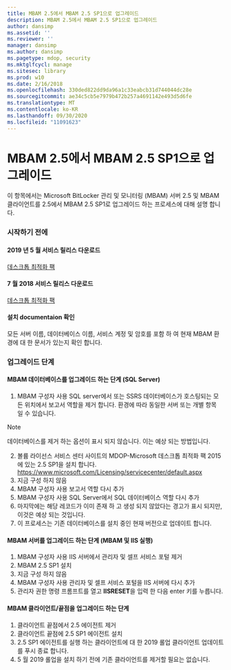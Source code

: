 ```yaml
---
title: MBAM 2.5에서 MBAM 2.5 SP1으로 업그레이드
description: MBAM 2.5에서 MBAM 2.5 SP1으로 업그레이드
author: dansimp
ms.assetid: ''
ms.reviewer: ''
manager: dansimp
ms.author: dansimp
ms.pagetype: mdop, security
ms.mktglfcycl: manage
ms.sitesec: library
ms.prod: w10
ms.date: 2/16/2018
ms.openlocfilehash: 330ded822dd9da96a1c33eabcb31d744044dc28e
ms.sourcegitcommit: ae34c5cb5e7979b472b257a4691142e493d5d6fe
ms.translationtype: MT
ms.contentlocale: ko-KR
ms.lasthandoff: 09/30/2020
ms.locfileid: "11091623"
---
```

# MBAM 2.5에서 MBAM 2.5 SP1으로 업그레이드
이 항목에서는 Microsoft BitLocker 관리 및 모니터링 (MBAM) 서버 2.5 및 MBAM 클라이언트를 2.5에서 MBAM 2.5 SP1로 업그레이드 하는 프로세스에 대해 설명 합니다.

### 시작하기 전에
#### 2019 년 5 월 서비스 릴리스 다운로드
[데스크톱 최적화 팩](https://www.microsoft.com/download/details.aspx?id=58345)

#### 7 월 2018 서비스 릴리스 다운로드
[데스크톱 최적화 팩](https://www.microsoft.com/download/details.aspx?id=57157)


#### 설치 documentaion 확인
모든 서버 이름, 데이터베이스 이름, 서비스 계정 및 암호를 포함 하 여 현재 MBAM 환경에 대 한 문서가 있는지 확인 합니다.

### 업그레이드 단계
#### MBAM 데이터베이스를 업그레이드 하는 단계 (SQL Server)
1. MBAM 구성자 사용 SQL server에서 또는 SSRS 데이터베이스가 호스팅되는 모든 위치에서 보고서 역할을 제거 합니다. 환경에 따라 동일한 서버 또는 개별 항목 일 수 있습니다.
  > [!NOTE]
  > 데이터베이스를 제거 하는 옵션이 표시 되지 않습니다. 이는 예상 되는 방법입니다.  
2. 볼륨 라이선스 서비스 센터 사이트의 MDOP-Microsoft 데스크톱 최적화 팩 2015에 있는 2.5 SP1을 설치 합니다.  <https://www.microsoft.com/Licensing/servicecenter/default.aspx>
3. 지금 구성 하지 않음 
4. MBAM 구성자 사용 보고서 역할 다시 추가
5. MBAM 구성자 사용 SQL Server에서 SQL 데이터베이스 역할 다시 추가
6. 마지막에는 해당 레코드가 이미 존재 하 고 생성 되지 않았다는 경고가 표시 되지만, 이것은 예상 되는 것입니다.
7. 이 프로세스는 기존 데이터베이스를 설치 중인 현재 버전으로 업데이트 합니다.              

#### MBAM 서버를 업그레이드 하는 단계 (MBAM 및 IIS 실행)
1. MBAM 구성자 사용 IIS 서버에서 관리자 및 셀프 서비스 포털 제거
2. MBAM 2.5 SP1 설치
3. 지금 구성 하지 않음  
4. MBAM 구성자 사용 관리자 및 셀프 서비스 포털을 IIS 서버에 다시 추가 
5. 관리자 권한 명령 프롬프트를 열고 **IISRESET**을 입력 한 다음 enter 키를 누릅니다.
 
#### MBAM 클라이언트/끝점을 업그레이드 하는 단계
1. 클라이언트 끝점에서 2.5 에이전트 제거
2. 클라이언트 끝점에 2.5 SP1 에이전트 설치
3. 2.5 SP1 에이전트를 실행 하는 클라이언트에 대 한 2019 롤업 클라이언트 업데이트를 푸시 종료 합니다. 
4. 5 월 2019 롤업을 설치 하기 전에 기존 클라이언트를 제거할 필요는 없습니다.  
